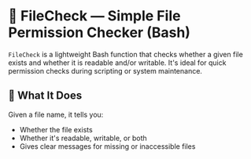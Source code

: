 # 📄 FileCheck — Simple File Permission Checker (Bash)

`FileCheck` is a lightweight Bash function that checks whether a given file exists and whether it is readable and/or writable. It's ideal for quick permission checks during scripting or system maintenance.

## 🧠 What It Does

Given a file name, it tells you:

- Whether the file exists
- Whether it's readable, writable, or both
- Gives clear messages for missing or inaccessible files



